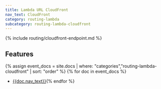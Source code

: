 ```yaml
---
title: Lambda URL CloudFront
nav_text: CloudFront
category: routing-lambda
subcategory: routing-lambda-cloudfront
---
```


{% include routing/cloudfront-endpoint.md %}

## Features

{% assign event_docs = site.docs | where: "categories","routing-lambda-cloudfront" | sort: "order"  %}
{% for doc in event_docs %}
* [{{doc.nav_text}}]({{doc.url}}){% endfor %}
